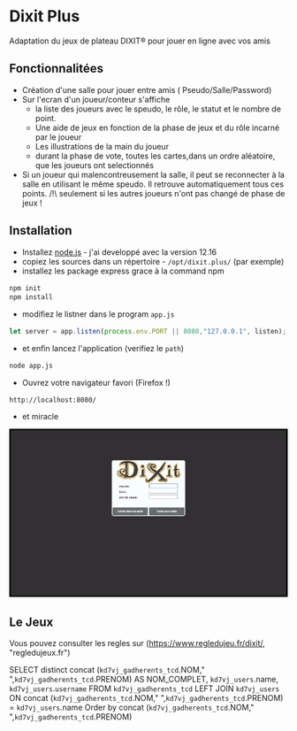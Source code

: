 # Dixit Plus
Adaptation du jeux de plateau DIXIT® pour jouer en ligne avec vos amis

## Fonctionnalitées
* Création d'une salle pour jouer entre amis ( Pseudo/Salle/Password)
* Sur l'ecran d'un joueur/conteur s'affiche 
  * la liste des joueurs avec le speudo, le rôle, le statut et le nombre de point.
  * Une aide de jeux en fonction de la phase de jeux et du rôle incarné par le joueur
  * Les illustrations  de la main du joueur
  * durant la phase de vote, toutes les cartes,dans un ordre aléatoire, que les joueurs ont selectionnés
* Si un joueur qui malencontreusement la salle, il peut se reconnecter à la salle en utilisant le même speudo. Il retrouve automatiquement tous ces points. /!\ seulement si les autres joueurs n'ont pas changé de phase de jeux !

## Installation 

* Installez [node.js](https://nodejs.org/, "lien Node.js") - j'ai developpé avec la version 12.16
* copiez les sources dans un répertoire - `/opt/dixit.plus/` (par exemple)
* installez les package express grace à la command npm
```bash
npm init
npm install
```
* modifiez le listner dans le program `app.js`
```javascript
let server = app.listen(process.env.PORT || 8080,"127.0.0.1", listen);
```
* et enfin lancez l'application (verifiez le `path`)
```bash
node app.js
```
* Ouvrez votre navigateur favori (Firefox !)  
```
http://localhost:8080/
```

* et miracle


![](https://raw.githubusercontent.com/Davonex/dixit.plus/master/readme/Screen%20Shot.png )

## Le Jeux

Vous pouvez consulter les regles sur  (https://www.regledujeu.fr/dixit/, "regledujeux.fr")


SELECT distinct concat (`kd7vj_gadherents_tcd`.NOM," ",`kd7vj_gadherents_tcd`.PRENOM) AS NOM_COMPLET, `kd7vj_users`.name, `kd7vj_users`.`username` FROM `kd7vj_gadherents_tcd` LEFT JOIN `kd7vj_users` ON concat (`kd7vj_gadherents_tcd`.NOM," ",`kd7vj_gadherents_tcd`.PRENOM) = `kd7vj_users`.name Order by concat (`kd7vj_gadherents_tcd`.NOM," ",`kd7vj_gadherents_tcd`.PRENOM)


